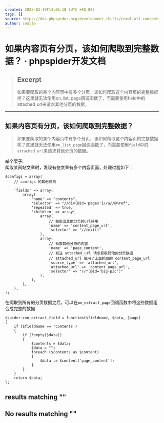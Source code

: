 ```yaml
---
created: 2023-03-19T14:05:18 (UTC +08:00)
tags: []
source: https://doc.phpspider.org/development_skills/crawl-all-contents.html
author: seatle
---
```


# 如果内容页有分页，该如何爬取到完整数据？ · phpspider开发文档

> ## Excerpt
> 如果要爬取的某个内容页中有多个分页，该如何爬取这个内容页的完整数据呢？这里就无法使用on_list_page回调函数了，而需要使用field中的attached_url来请求其他分页的数据。

---
## 如果内容页有分页，该如何爬取到完整数据？

> 如果要爬取的某个内容页中有多个分页，该如何爬取这个内容页的完整数据呢？这里就无法使用`on_list_page`回调函数了，而需要使用`field`中的`attached_url`来请求其他分页的数据。

举个栗子:  
爬取某网站文章时，发现有些文章有多个内容页面，处理过程如下：

```
$configs = array(
    // configs 的其他成员
    ...
    'fields' => array(
        array(
            'name' => "contents",
            'selector' => "//div[@id='pages']//a//@href",
            'repeated' => true,
            'children' => array(
                array(
                    // 抽取出其他分页的url待用
                    'name' => 'content_page_url',
                    'selector' => "//text()"
                ),
                array(
                    // 抽取其他分页的内容
                    'name' => 'page_content',
                    // 发送 attached_url 请求获取其他的分页数据
                    // attached_url 使用了上面抓取的 content_page_url
                    'source_type' => 'attached_url',
                    'attached_url' => 'content_page_url',
                    'selector' => "//*[@id='big-pic']"
                ),
            ),
        ),
    ),
);
```

在爬取到所有的分页数据之后，可以在`on_extract_page`回调函数中将这些数据组合成完整的数据

```
$spider->on_extract_field = function($fieldname, $data, $page) 
{
    if ($fieldname == 'contents') 
    {
        if (!empty($data))
        {
            $contents = $data;
            $data = "";
            foreach ($contents as $content) 
            {
                $data .= $content['page_content'];
            }
        }
    }
    return $data;
};
```

## results matching ""

## No results matching ""
